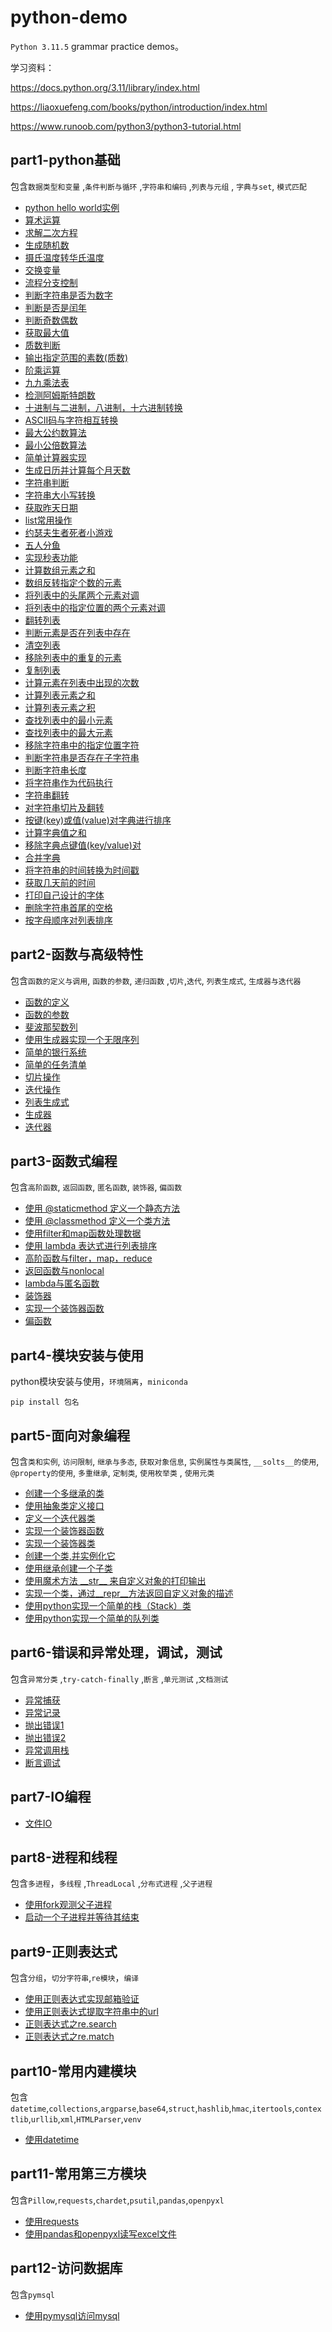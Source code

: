 # python-demo

`Python 3.11.5` grammar practice demos。

学习资料：

https://docs.python.org/3.11/library/index.html

https://liaoxuefeng.com/books/python/introduction/index.html

https://www.runoob.com/python3/python3-tutorial.html

## part1-python基础[](https://)

包含`数据类型和变量` ,`条件判断与循环` ,`字符串和编码` ,`列表与元组` , `字典与set`, `模式匹配`

* [python hello world实例](https://github.com/bigredcapss/python-demo/part1/blob/main/helloworld.py)
* [算术运算](https://github.com/bigredcapss/python-demo/blob/main/part1/test_operations.py)
* [求解二次方程](https://github.com/bigredcapss/python-demo/blob/main/part1/quadratic_solver.py)
* [生成随机数](https://github.com/bigredcapss/python-demo/blob/main/part1/test_random.py)
* [摄氏温度转华氏温度](https://github.com/bigredcapss/python-demo/blob/main/part1/temperature_convert.py)
* [交换变量](https://github.com/bigredcapss/python-demo/blob/main/part1/test_swap_var.py)
* [流程分支控制](https://github.com/bigredcapss/python-demo/blob/main/part1/test_process_branch.py)
* [判断字符串是否为数字](https://github.com/bigredcapss/python-demo/blob/main/part1/test_is_number.py)
* [判断是否是闰年](https://github.com/bigredcapss/python-demo/blob/main/part1/test_leap_year.py)
* [判断奇数偶数](https://github.com/bigredcapss/python-demo/blob/main/part1/test_odd_even.py)
* [获取最大值](https://github.com/bigredcapss/python-demo/blob/main/part1/test_max.py)
* [质数判断](https://github.com/bigredcapss/python-demo/blob/main/part1/test_prime.py)
* [输出指定范围的素数(质数)](https://github.com/bigredcapss/python-demo/blob/main/part1/test_output_range_number.py)
* [阶乘运算](https://github.com/bigredcapss/python-demo/blob/main/part1/test_factorial.py)
* [九九乘法表](https://github.com/bigredcapss/python-demo/blob/main/part1/test_multiplication-table.py)
* [检测阿姆斯特朗数](https://github.com/bigredcapss/python-demo/blob/main/part1/test_armstrong_number.py)
* [十进制与二进制，八进制，十六进制转换](https://github.com/bigredcapss/python-demo/blob/main/part1/test_number_system.py)
* [ASCII码与字符相互转换](https://github.com/bigredcapss/python-demo/blob/main/part1/test_ascii.py)
* [最大公约数算法](https://github.com/bigredcapss/python-demo/blob/main/part1/test_hcf.py)
* [最小公倍数算法](https://github.com/bigredcapss/python-demo/blob/main/part1/test_lcm.py)
* [简单计算器实现](https://github.com/bigredcapss/python-demo/blob/main/part1/test_calculator.py)
* [生成日历并计算每个月天数](https://github.com/bigredcapss/python-demo/blob/main/part1/test_calendar.py)
* [字符串判断](https://github.com/bigredcapss/python-demo/blob/main/part1/test_str.py)
* [字符串大小写转换](https://github.com/bigredcapss/python-demo/blob/main/part1/test_str_convert.py)
* [获取昨天日期](https://github.com/bigredcapss/python-demo/blob/main/part1/test_datetime.py)
* [list常用操作](https://github.com/bigredcapss/python-demo/blob/main/part1/test_list.py)
* [约瑟夫生者死者小游戏](https://github.com/bigredcapss/python-demo/blob/main/part1/test_joseph.py)
* [五人分鱼](https://github.com/bigredcapss/python-demo/blob/main/part1/test_fish.py)
* [实现秒表功能](https://github.com/bigredcapss/python-demo/blob/main/part1/test_time.py)
* [计算数组元素之和](https://github.com/bigredcapss/python-demo/blob/main/part1/test_sum_array.py)
* [数组反转指定个数的元素](https://github.com/bigredcapss/python-demo/blob/main/part1/test_reverse_array.py)
* [将列表中的头尾两个元素对调](https://github.com/bigredcapss/python-demo/blob/main/part1/test_swap_head_tail.py)
* [将列表中的指定位置的两个元素对调](https://github.com/bigredcapss/python-demo/blob/main/part1/test_swap_element.py)
* [翻转列表](https://github.com/bigredcapss/python-demo/blob/main/part1/test_reverse_list.py)
* [判断元素是否在列表中存在](https://github.com/bigredcapss/python-demo/blob/main/part1/test_element_in_list.py)
* [清空列表](https://github.com/bigredcapss/python-demo/blob/main/part1/test_clean_list.py)
* [移除列表中的重复的元素](https://github.com/bigredcapss/python-demo/blob/main/part1/test_remove_distinct.py)
* [复制列表](https://github.com/bigredcapss/python-demo/blob/main/part1/test_copy_list.py)
* [计算元素在列表中出现的次数](https://github.com/bigredcapss/python-demo/blob/main/part1/test_element_count.py)
* [计算列表元素之和](https://github.com/bigredcapss/python-demo/blob/main/part1/test_list_element_sum.py)
* [计算列表元素之积](https://github.com/bigredcapss/python-demo/blob/main/part1/test_list_element_multi.py)
* [查找列表中的最小元素](https://github.com/bigredcapss/python-demo/blob/main/part1/test_list_min_element.py)
* [查找列表中的最大元素](https://github.com/bigredcapss/python-demo/blob/main/part1/test_list_max_element.py)
* [移除字符串中的指定位置字符](https://github.com/bigredcapss/python-demo/blob/main/part1/test_remove_char.py)
* [判断字符串是否存在子字符串](https://github.com/bigredcapss/python-demo/blob/main/part1/test_child_str.py)
* [判断字符串长度](https://github.com/bigredcapss/python-demo/blob/main/part1/test_str_lenth.py)
* [将字符串作为代码执行](https://github.com/bigredcapss/python-demo/blob/main/part1/test_exec.py)
* [字符串翻转](https://github.com/bigredcapss/python-demo/blob/main/part1/test_str_reverse.py)
* [对字符串切片及翻转](https://github.com/bigredcapss/python-demo/blob/main/part1/test_str_split_reverse.py)
* [按键(key)或值(value)对字典进行排序](https://github.com/bigredcapss/python-demo/blob/main/part1/test_dict_sort.py)
* [计算字典值之和](https://github.com/bigredcapss/python-demo/blob/main/part1/test_dict_value_sum.py)
* [移除字典点键值(key/value)对](https://github.com/bigredcapss/python-demo/blob/main/part1/test_dict_remove.py)
* [合并字典](https://github.com/bigredcapss/python-demo/blob/main/part1/test_dict_merge.py)
* [将字符串的时间转换为时间戳](https://github.com/bigredcapss/python-demo/blob/main/part1/test_str_to_timestamp.py)
* [获取几天前的时间](https://github.com/bigredcapss/python-demo/blob/main/part1/test_before_days.py)
* [打印自己设计的字体](https://github.com/bigredcapss/python-demo/blob/main/part1/test_print_font.py)
* [删除字符串首尾的空格](https://github.com/bigredcapss/python-demo/blob/main/part1/test_del_str_blank.py)
* [按字母顺序对列表排序](https://github.com/bigredcapss/python-demo/blob/main/part1/test_sort.py)

## part2-函数与高级特性

包含`函数的定义与调用`, `函数的参数`, `递归函数` ,`切片`,`迭代`, `列表生成式`, `生成器与迭代器`

* [函数的定义](https://github.com/bigredcapss/python-demo/blob/main/part2/test_defi_function.py)
* [函数的参数](https://github.com/bigredcapss/python-demo/blob/main/part2/test_function_params.py)
* [斐波那契数列](https://github.com/bigredcapss/python-demo/blob/main/part2/test_fibonacci_sequence.py)
* [使用生成器实现一个无限序列](https://github.com/bigredcapss/python-demo/blob/main/part2/test_infinite_sequence.py)
* [简单的银行系统](https://github.com/bigredcapss/python-demo/blob/main/part2/test_bank.py)
* [简单的任务清单](https://github.com/bigredcapss/python-demo/blob/main/part2/test_todo_list.py)
* [切片操作](https://github.com/bigredcapss/python-demo/blob/main/part2/test_slice.py)
* [迭代操作](https://github.com/bigredcapss/python-demo/blob/main/part2/test_iter.py)
* [列表生成式](https://github.com/bigredcapss/python-demo/blob/main/part2/test_list_compr.py)
* [生成器](https://github.com/bigredcapss/python-demo/blob/main/part2/test_generator.py)
* [迭代器](https://github.com/bigredcapss/python-demo/blob/main/part2/test_iterator.py)

## part3-函数式编程

包含`高阶函数`, `返回函数`, `匿名函数`, `装饰器`, `偏函数`

* [使用 @staticmethod 定义一个静态方法](https://github.com/bigredcapss/python-demo/blob/main/part3/test_static_method.py)
* [使用 @classmethod 定义一个类方法](https://github.com/bigredcapss/python-demo/blob/main/part3/test_class_method.py)
* [使用filter和map函数处理数据](https://github.com/bigredcapss/python-demo/blob/main/part3/test_filter_map.py)
* [使用 lambda 表达式进行列表排序](https://github.com/bigredcapss/python-demo/blob/main/part3/test_lambda.py)
* [高阶函数与filter，map，reduce](https://github.com/bigredcapss/python-demo/blob/main/part3/test_higher_order_function.py)
* [返回函数与nonlocal](https://github.com/bigredcapss/python-demo/blob/main/part3/test_return_func.py)
* [lambda与匿名函数](https://github.com/bigredcapss/python-demo/blob/main/part3/test_lambda.py)
* [装饰器](https://github.com/bigredcapss/python-demo/blob/main/part3/test_decorator.py)
* [实现一个装饰器函数](https://github.com/bigredcapss/python-demo/blob/main/part5/test_decorator_function.py)
* [偏函数](https://github.com/bigredcapss/python-demo/blob/main/part3/test_partial.py)

## part4-模块安装与使用

python模块安装与使用，`环境隔离`，`miniconda`

```shell
pip install 包名
```

## part5-面向对象编程

包含`类和实例`, `访问限制`, `继承与多态`, `获取对象信息`, `实例属性与类属性`, `__solts__的使用`, `@property的使用`, `多重继承`, `定制类`,  `使用枚举类` , `使用元类`

* [创建一个多继承的类](https://github.com/bigredcapss/python-demo/blob/main/part5/test_multi_extend.py)
* [使用抽象类定义接口](https://github.com/bigredcapss/python-demo/blob/main/part5/test_abstract_class.py)
* [定义一个迭代器类](https://github.com/bigredcapss/python-demo/blob/main/part5/test_iter_class.py)
* [实现一个装饰器函数](https://github.com/bigredcapss/python-demo/blob/main/part5/test_decorator_function.py)
* [实现一个装饰器类](https://github.com/bigredcapss/python-demo/blob/main/part5/test_decorator_class.py)
* [创建一个类,并实例化它](https://github.com/bigredcapss/python-demo/blob/main/part5/test_class_init.py)
* [使用继承创建一个子类](https://github.com/bigredcapss/python-demo/blob/main/part5/test_class_extend.py)
* [使用魔术方法 \_\_str\_\_ 来自定义对象的打印输出](https://github.com/bigredcapss/python-demo/blob/main/part5/test_tostring.py)
* [实现一个类，通过__repr__方法返回自定义对象的描述](https://github.com/bigredcapss/python-demo/blob/main/part5/test_repr.py)
* [使用python实现一个简单的栈（Stack）类](https://github.com/bigredcapss/python-demo/blob/main/part5/test_stack.py)
* [使用python实现一个简单的队列类](https://github.com/bigredcapss/python-demo/blob/main/part5/test_queue.py)

## part6-错误和异常处理，调试，测试

包含`异常分类` ,`try-catch-finally` ,`断言` ,`单元测试` ,`文档测试`

* [异常捕获](https://github.com/bigredcapss/python-demo/blob/main/part6/test_.py)
* [异常记录](https://github.com/bigredcapss/python-demo/blob/main/part6/test_logging.py)
* [抛出错误1](https://github.com/bigredcapss/python-demo/blob/main/part6/test_raise.py)
* [抛出错误2](https://github.com/bigredcapss/python-demo/blob/main/part6/test_reraise.py)
* [异常调用栈](https://github.com/bigredcapss/python-demo/blob/main/part6/test_err.py)
* [断言调试](https://github.com/bigredcapss/python-demo/blob/main/part6/test_assert.py)

## part7-IO编程

* [文件IO](https://github.com/bigredcapss/python-demo/blob/main/part7/test_file_io.py)

## part8-进程和线程

包含`多进程`，`多线程` ,`ThreadLocal` ,`分布式进程` ,`父子进程`

* [使用fork观测父子进程](https://github.com/bigredcapss/python-demo/blob/main/part8/test_fork.py)
* [启动一个子进程并等待其结束](https://github.com/bigredcapss/python-demo/blob/main/part8/test_process.py)

## part9-正则表达式

包含`分组`，`切分字符串`,`re模块`，`编译`

* [使用正则表达式实现邮箱验证](https://github.com/bigredcapss/python-demo/blob/main/part9/test_regex.py)
* [使用正则表达式提取字符串中的url](https://github.com/bigredcapss/python-demo/blob/main/part9/test_re_distill_url.py)
* [正则表达式之re.search](https://github.com/bigredcapss/python-demo/blob/main/part9/test_re_search.py)
* [正则表达式之re.match](https://github.com/bigredcapss/python-demo/blob/main/part9/test_re_match.py)

## part10-常用内建模块

包含`datetime`,`collections`,`argparse`,`base64`,`struct`,`hashlib`,`hmac`,`itertools`,`contextlib`,`urllib`,`xml`,`HTMLParser`,`venv`

* [使用datetime](https://github.com/bigredcapss/python-demo/blob/main/part9/test_datetime.py)

## part11-常用第三方模块

包含`Pillow`,`requests`,`chardet`,`psutil`,`pandas`,`openpyxl`

* [使用requests](https://github.com/bigredcapss/python-demo/blob/main/part11/test_requests.py)
* [使用pandas和openpyxl读写excel文件](https://github.com/bigredcapss/python-demo/blob/main/part11/test_rwexcel.py)

## part12-访问数据库

包含`pymsql`

* [使用pymysql访问mysql](https://github.com/bigredcapss/python-demo/blob/main/part12/test_mysql.py)
